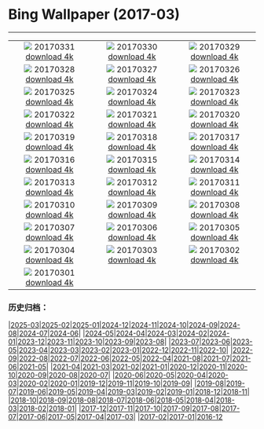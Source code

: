 # Bing Wallpaper (2017-03)
**************
| | | |
| :----: | :----: | :----: |
| ![](https://www.bing.com/az/hprichbg/rb/EarthArt_EN-US7715783871_1920x1080.jpg) 20170331 [download 4k](https://www.bing.com/az/hprichbg/rb/EarthArt_EN-US7715783871_UHD.jpg) | ![](https://www.bing.com/az/hprichbg/rb/CMLSCNP_EN-US11697025373_1920x1080.jpg) 20170330 [download 4k](https://www.bing.com/az/hprichbg/rb/CMLSCNP_EN-US11697025373_UHD.jpg) | ![](https://www.bing.com/az/hprichbg/rb/BellasArtes_EN-US10189612756_1920x1080.jpg) 20170329 [download 4k](https://www.bing.com/az/hprichbg/rb/BellasArtes_EN-US10189612756_UHD.jpg) |
| ![](https://www.bing.com/az/hprichbg/rb/CommonRosefinch_EN-US10986839201_1920x1080.jpg) 20170328 [download 4k](https://www.bing.com/az/hprichbg/rb/CommonRosefinch_EN-US10986839201_UHD.jpg) | ![](https://www.bing.com/az/hprichbg/rb/Dongdaemun_EN-US10736487148_1920x1080.jpg) 20170327 [download 4k](https://www.bing.com/az/hprichbg/rb/Dongdaemun_EN-US10736487148_UHD.jpg) | ![](https://www.bing.com/az/hprichbg/rb/WildfireSapling_EN-US9682708303_1920x1080.jpg) 20170326 [download 4k](https://www.bing.com/az/hprichbg/rb/WildfireSapling_EN-US9682708303_UHD.jpg) |
| ![](https://www.bing.com/az/hprichbg/rb/SpainSpring_EN-US10177869898_1920x1080.jpg) 20170325 [download 4k](https://www.bing.com/az/hprichbg/rb/SpainSpring_EN-US10177869898_UHD.jpg) | ![](https://www.bing.com/az/hprichbg/rb/GrebesChick_EN-US11292928738_1920x1080.jpg) 20170324 [download 4k](https://www.bing.com/az/hprichbg/rb/GrebesChick_EN-US11292928738_UHD.jpg) | ![](https://www.bing.com/az/hprichbg/rb/LamarStorm_EN-US8537269096_1920x1080.jpg) 20170323 [download 4k](https://www.bing.com/az/hprichbg/rb/LamarStorm_EN-US8537269096_UHD.jpg) |
| ![](https://www.bing.com/az/hprichbg/rb/GuizhouWaterfall_EN-US10955906714_1920x1080.jpg) 20170322 [download 4k](https://www.bing.com/az/hprichbg/rb/GuizhouWaterfall_EN-US10955906714_UHD.jpg) | ![](https://www.bing.com/az/hprichbg/rb/DrizzlyBear_EN-US9618337585_1920x1080.jpg) 20170321 [download 4k](https://www.bing.com/az/hprichbg/rb/DrizzlyBear_EN-US9618337585_UHD.jpg) | ![](https://www.bing.com/az/hprichbg/rb/RiverofLife_EN-US8454523790_1920x1080.jpg) 20170320 [download 4k](https://www.bing.com/az/hprichbg/rb/RiverofLife_EN-US8454523790_UHD.jpg) |
| ![](https://www.bing.com/az/hprichbg/rb/MatunuskaGlacier_EN-US13029296169_1920x1080.jpg) 20170319 [download 4k](https://www.bing.com/az/hprichbg/rb/MatunuskaGlacier_EN-US13029296169_UHD.jpg) | ![](https://www.bing.com/az/hprichbg/rb/WildDog_EN-US12966553142_1920x1080.jpg) 20170318 [download 4k](https://www.bing.com/az/hprichbg/rb/WildDog_EN-US12966553142_UHD.jpg) | ![](https://www.bing.com/az/hprichbg/rb/FiveFingersStrand_EN-US9666045254_1920x1080.jpg) 20170317 [download 4k](https://www.bing.com/az/hprichbg/rb/FiveFingersStrand_EN-US9666045254_UHD.jpg) |
| ![](https://www.bing.com/az/hprichbg/rb/MousaBroch_EN-US9911162653_1920x1080.jpg) 20170316 [download 4k](https://www.bing.com/az/hprichbg/rb/MousaBroch_EN-US9911162653_UHD.jpg) | ![](https://www.bing.com/az/hprichbg/rb/SutroBaths_EN-US10530101768_1920x1080.jpg) 20170315 [download 4k](https://www.bing.com/az/hprichbg/rb/SutroBaths_EN-US10530101768_UHD.jpg) | ![](https://www.bing.com/az/hprichbg/rb/EnhancedPinus_EN-US11105725905_1920x1080.jpg) 20170314 [download 4k](https://www.bing.com/az/hprichbg/rb/EnhancedPinus_EN-US11105725905_UHD.jpg) |
| ![](https://www.bing.com/az/hprichbg/rb/GermanyHoli_EN-US11044211710_1920x1080.jpg) 20170313 [download 4k](https://www.bing.com/az/hprichbg/rb/GermanyHoli_EN-US11044211710_UHD.jpg) | ![](https://www.bing.com/az/hprichbg/rb/PlungeDiving_EN-US11597460772_1920x1080.jpg) 20170312 [download 4k](https://www.bing.com/az/hprichbg/rb/PlungeDiving_EN-US11597460772_UHD.jpg) | ![](https://www.bing.com/az/hprichbg/rb/BlanchardSprings_EN-US10953949469_1920x1080.jpg) 20170311 [download 4k](https://www.bing.com/az/hprichbg/rb/BlanchardSprings_EN-US10953949469_UHD.jpg) |
| ![](https://www.bing.com/az/hprichbg/rb/Hveravellir_EN-US14086235576_1920x1080.jpg) 20170310 [download 4k](https://www.bing.com/az/hprichbg/rb/Hveravellir_EN-US14086235576_UHD.jpg) | ![](https://www.bing.com/az/hprichbg/rb/SvalbardSatellite_EN-US12667098775_1920x1080.jpg) 20170309 [download 4k](https://www.bing.com/az/hprichbg/rb/SvalbardSatellite_EN-US12667098775_UHD.jpg) | ![](https://www.bing.com/az/hprichbg/rb/WomanSuffrageProcession_EN-US8975749843_1920x1080.jpg) 20170308 [download 4k](https://www.bing.com/az/hprichbg/rb/WomanSuffrageProcession_EN-US8975749843_UHD.jpg) |
| ![](https://www.bing.com/az/hprichbg/rb/WatchtowerSky_EN-US8532519791_1920x1080.jpg) 20170307 [download 4k](https://www.bing.com/az/hprichbg/rb/WatchtowerSky_EN-US8532519791_UHD.jpg) | ![](https://www.bing.com/az/hprichbg/rb/SteepSheep_EN-US9970993623_1920x1080.jpg) 20170306 [download 4k](https://www.bing.com/az/hprichbg/rb/SteepSheep_EN-US9970993623_UHD.jpg) | ![](https://www.bing.com/az/hprichbg/rb/ButterflyWorld_EN-US12789617252_1920x1080.jpg) 20170305 [download 4k](https://www.bing.com/az/hprichbg/rb/ButterflyWorld_EN-US12789617252_UHD.jpg) |
| ![](https://www.bing.com/az/hprichbg/rb/Aoraki_EN-US8306633464_1920x1080.jpg) 20170304 [download 4k](https://www.bing.com/az/hprichbg/rb/Aoraki_EN-US8306633464_UHD.jpg) | ![](https://www.bing.com/az/hprichbg/rb/SpringbokHerd_EN-US11335457199_1920x1080.jpg) 20170303 [download 4k](https://www.bing.com/az/hprichbg/rb/SpringbokHerd_EN-US11335457199_UHD.jpg) | ![](https://www.bing.com/az/hprichbg/rb/Shiprock_EN-US11357211356_1920x1080.jpg) 20170302 [download 4k](https://www.bing.com/az/hprichbg/rb/Shiprock_EN-US11357211356_UHD.jpg) |
| ![](https://www.bing.com/az/hprichbg/rb/SommeBay_EN-US11634874194_1920x1080.jpg) 20170301 [download 4k](https://www.bing.com/az/hprichbg/rb/SommeBay_EN-US11634874194_UHD.jpg) |  |  |

### 历史归档：

|[2025-03](/2025-03/2025-03.md)|[2025-02](/2025-02/2025-02.md)|[2025-01](/2025-01/2025-01.md)|[2024-12](/2024-12/2024-12.md)|[2024-11](/2024-11/2024-11.md)|[2024-10](/2024-10/2024-10.md)|[2024-09](/2024-09/2024-09.md)|[2024-08](/2024-08/2024-08.md)|[2024-07](/2024-07/2024-07.md)|[2024-06](/2024-06/2024-06.md)|
|[2024-05](/2024-05/2024-05.md)|[2024-04](/2024-04/2024-04.md)|[2024-03](/2024-03/2024-03.md)|[2024-02](/2024-02/2024-02.md)|[2024-01](/2024-01/2024-01.md)|[2023-12](/2023-12/2023-12.md)|[2023-11](/2023-11/2023-11.md)|[2023-10](/2023-10/2023-10.md)|[2023-09](/2023-09/2023-09.md)|[2023-08](/2023-08/2023-08.md)|
|[2023-07](/2023-07/2023-07.md)|[2023-06](/2023-06/2023-06.md)|[2023-05](/2023-05/2023-05.md)|[2023-04](/2023-04/2023-04.md)|[2023-03](/2023-03/2023-03.md)|[2023-02](/2023-02/2023-02.md)|[2023-01](/2023-01/2023-01.md)|[2022-12](/2022-12/2022-12.md)|[2022-11](/2022-11/2022-11.md)|[2022-10](/2022-10/2022-10.md)|
|[2022-09](/2022-09/2022-09.md)|[2022-08](/2022-08/2022-08.md)|[2022-07](/2022-07/2022-07.md)|[2022-06](/2022-06/2022-06.md)|[2022-05](/2022-05/2022-05.md)|[2022-04](/2022-04/2022-04.md)|[2021-08](/2021-08/2021-08.md)|[2021-07](/2021-07/2021-07.md)|[2021-06](/2021-06/2021-06.md)|[2021-05](/2021-05/2021-05.md)|
|[2021-04](/2021-04/2021-04.md)|[2021-03](/2021-03/2021-03.md)|[2021-02](/2021-02/2021-02.md)|[2021-01](/2021-01/2021-01.md)|[2020-12](/2020-12/2020-12.md)|[2020-11](/2020-11/2020-11.md)|[2020-10](/2020-10/2020-10.md)|[2020-09](/2020-09/2020-09.md)|[2020-08](/2020-08/2020-08.md)|[2020-07](/2020-07/2020-07.md)|
|[2020-06](/2020-06/2020-06.md)|[2020-05](/2020-05/2020-05.md)|[2020-04](/2020-04/2020-04.md)|[2020-03](/2020-03/2020-03.md)|[2020-02](/2020-02/2020-02.md)|[2020-01](/2020-01/2020-01.md)|[2019-12](/2019-12/2019-12.md)|[2019-11](/2019-11/2019-11.md)|[2019-10](/2019-10/2019-10.md)|[2019-09](/2019-09/2019-09.md)|
|[2019-08](/2019-08/2019-08.md)|[2019-07](/2019-07/2019-07.md)|[2019-06](/2019-06/2019-06.md)|[2019-05](/2019-05/2019-05.md)|[2019-04](/2019-04/2019-04.md)|[2019-03](/2019-03/2019-03.md)|[2019-02](/2019-02/2019-02.md)|[2019-01](/2019-01/2019-01.md)|[2018-12](/2018-12/2018-12.md)|[2018-11](/2018-11/2018-11.md)|
|[2018-10](/2018-10/2018-10.md)|[2018-09](/2018-09/2018-09.md)|[2018-08](/2018-08/2018-08.md)|[2018-07](/2018-07/2018-07.md)|[2018-06](/2018-06/2018-06.md)|[2018-05](/2018-05/2018-05.md)|[2018-04](/2018-04/2018-04.md)|[2018-03](/2018-03/2018-03.md)|[2018-02](/2018-02/2018-02.md)|[2018-01](/2018-01/2018-01.md)|
|[2017-12](/2017-12/2017-12.md)|[2017-11](/2017-11/2017-11.md)|[2017-10](/2017-10/2017-10.md)|[2017-09](/2017-09/2017-09.md)|[2017-08](/2017-08/2017-08.md)|[2017-07](/2017-07/2017-07.md)|[2017-06](/2017-06/2017-06.md)|[2017-05](/2017-05/2017-05.md)|[2017-04](/2017-04/2017-04.md)|[2017-03](/2017-03/2017-03.md)|
|[2017-02](/2017-02/2017-02.md)|[2017-01](/2017-01/2017-01.md)|[2016-12](/2016-12/2016-12.md)